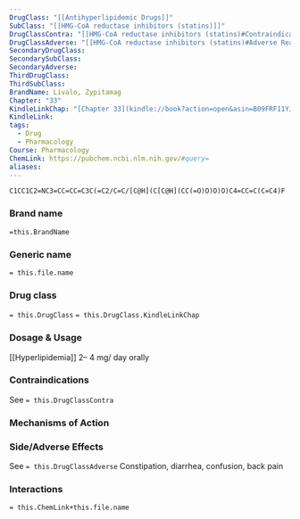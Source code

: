 ```yaml
---
DrugClass: "[[Antihyperlipidemic Drugs]]"
SubClass: "[[HMG-CoA reductase inhibitors (statins)]]"
DrugClassContra: "[[HMG-CoA reductase inhibitors (statins)#Contraindications]]"
DrugClassAdverse: "[[HMG-CoA reductase inhibitors (statins)#Adverse Reactions]]"
SecondaryDrugClass: 
SecondarySubClass: 
SecondaryAdverse: 
ThirdDrugClass: 
ThirdSubClass: 
BrandName: Livalo, Zypitamag
Chapter: "33"
KindleLinkChap: "[Chapter 33](kindle://book?action=open&asin=B09FRF11YJ&location=17954)"
KindleLink: 
tags:
  - Drug
  - Pharmacology
Course: Pharmacology
ChemLink: https://pubchem.ncbi.nlm.nih.gov/#query=
aliases:
---
```

```smiles
C1CC1C2=NC3=CC=CC=C3C(=C2/C=C/[C@H](C[C@H](CC(=O)O)O)O)C4=CC=C(C=C4)F
```

### Brand name
`=this.BrandName`

### Generic name
`= this.file.name`

### Drug class 
`= this.DrugClass`
	`= this.DrugClass.KindleLinkChap`

### Dosage & Usage
[[Hyperlipidemia]]
2– 4 mg/ day orally

### Contraindications
See `= this.DrugClassContra`

### Mechanisms of Action


### Side/Adverse Effects
See `= this.DrugClassAdverse`
Constipation, diarrhea, confusion, back pain

### Interactions

`= this.ChemLink+this.file.name`
